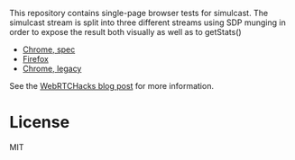 This repository contains single-page browser tests for simulcast.
The simulcast stream is split into three different streams using SDP munging in order to expose
the result both visually as well as to getStats()

* [Chrome, spec](https://fippo.github.io/simulcast-playground/rid-aѕ-mid)
* [Firefox](https://fippo.github.io/simulcast-playground/firefox)
* [Chrome, legacy](https://fippo.github.io/simulcast-playground/chrome)

See the [WebRTCHacks blog post](https://webrtchacks.com/a-playground-for-simulcast-without-an-sfu/) for more information.

# License
MIT
